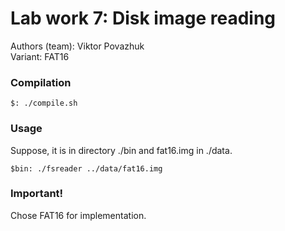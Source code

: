 # Lab work 7: Disk image reading
Authors (team): Viktor Povazhuk<br>
Variant: FAT16

### Compilation

```
$: ./compile.sh
```

### Usage

Suppose, it is in directory ./bin and fat16.img in ./data.
```
$bin: ./fsreader ../data/fat16.img
```

### Important!

Chose FAT16 for implementation.